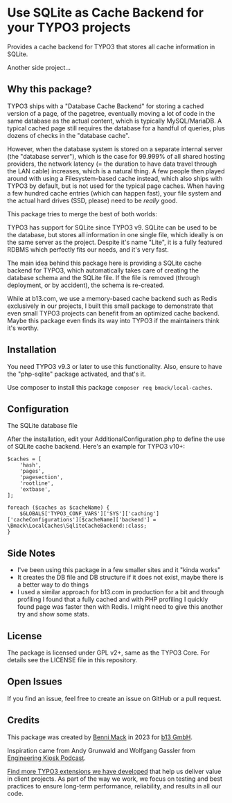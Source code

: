 # Use SQLite as Cache Backend for your TYPO3 projects

Provides a cache backend for TYPO3 that stores all cache information in SQLite.

Another side project...

## Why this package?

TYPO3 ships with a "Database Cache Backend" for storing a cached version of a page,
of the pagetree, eventually moving a lot of code in the same database as the actual
content, which is typically MySQL/MariaDB. A typical cached page still requires the
database for a handful of queries, plus dozens of checks in the "database cache".

However, when the database system is stored on a separate internal server (the "database
server"), which is the case for 99.999% of all shared hosting providers, the
network latency (= the duration to have data travel through the LAN cable) increases,
which is a natural thing. A few people then played around with using a Filesystem-based
cache instead, which also ships with TYPO3 by default, but is not used for the
typical page caches. When having a few hundred cache entries (which can happen fast),
your file system and the actual hard drives (SSD, please) need to be _really_ good.

This package tries to merge the best of both worlds:

TYPO3 has support for SQLite since TYPO3 v9. SQLite can be used to
be the database, but stores all information in one single file, which ideally is
on the same server as the project. Despite it's name "Lite", it is a fully featured
RDBMS which perfectly fits our needs, and it's very fast.

The main idea behind this package here is providing a SQLite cache backend for TYPO3,
which automatically takes care of creating the database schema and the SQLite file.
If the file is removed (through deployment, or by accident), the schema
is re-created.

While at b13.com, we use a memory-based cache backend such as Redis exclusively in our
projects, I built this small package to demonstrate that even small TYPO3 projects
can benefit from an optimized cache backend. Maybe this package even finds its way
into TYPO3 if the maintainers think it's worthy.

## Installation

You need TYPO3 v9.3 or later to use this functionality. Also, ensure to have
the "php-sqlite" package activated, and that's it.

Use composer to install this package `composer req bmack/local-caches`.

## Configuration

The SQLite database file

After the installation, edit your AdditionalConfiguration.php to define
the use of SQLite cache backend. Here's an example for TYPO3 v10+:

    $caches = [
        'hash',
        'pages',
        'pagesection',
        'rootline',
        'extbase',
    ];

    foreach ($caches as $cacheName) {
        $GLOBALS['TYPO3_CONF_VARS']['SYS']['caching']['cacheConfigurations'][$cacheName]['backend'] = \Bmack\LocalCaches\SqliteCacheBackend::class;
    }


## Side Notes

* I've been using this package in a few smaller sites and it "kinda works"
* It creates the DB file and DB structure if it does not exist, maybe there is a better way to do things
* I used a similar approach for b13.com in production for a bit and through profiling I found that a fully cached and with PHP profiling I quickly found page was faster then with Redis. I might need to give this another try and show some stats.

## License

The package is licensed under GPL v2+, same as the TYPO3 Core. For details see the LICENSE file in this repository.

## Open Issues

If you find an issue, feel free to create an issue on GitHub or a pull request.

## Credits

This package was created by [Benni Mack](https://github.com/bmack) in 2023 for [b13 GmbH](https://b13.com).

Inspiration came from Andy Grunwald and Wolfgang Gassler from [Engineering Kiosk Podcast](https://engineeringkiosk.dev/).

[Find more TYPO3 extensions we have developed](https://b13.com/useful-typo3-extensions-from-b13-to-you) that help us deliver value in client projects. As part of the way we work, we focus on testing and best practices to ensure long-term performance, reliability, and results in all our code.
